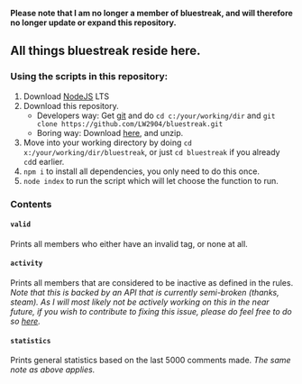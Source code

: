 __Please note that I am no longer a member of bluestreak, and will therefore no longer update or expand this repository.__

## All things bluestreak reside here.

### Using the scripts in this repository:

1.  Download [NodeJS](https://nodejs.org/en/) LTS
2.  Download this repository.
    - Developers way: Get [git](https://git-scm.com/) and do `cd c:/your/working/dir` and `git clone https://github.com/LW2904/bluestreak.git`
    - Boring way: Download [here](https://github.com/LW2904/bluestreak/archive/master.zip), and unzip.
3.  Move into your working directory by doing `cd x:/your/working/dir/bluestreak`, or just `cd bluestreak` if you already `cd`d earlier.
4.  `npm i` to install all dependencies, you only need to do this once.
5.  `node index` to run the script which will let choose the function to run.

### Contents

#### `valid`

Prints all members who either have an invalid tag, or none at all.

#### `activity`

Prints all members that are considered to be inactive as defined in the rules.
_Note that this is backed by an API that is currently semi-broken (thanks, steam). As I will most likely not be actively working on this in the near future, if you wish to contribute to fixing this issue, please do feel free to do so [here](https://github.com/LW2904/server/blob/master/api/steam/comments/index.js)._

#### `statistics`

Prints general statistics based on the last 5000 comments made.
_The same note as above applies._
